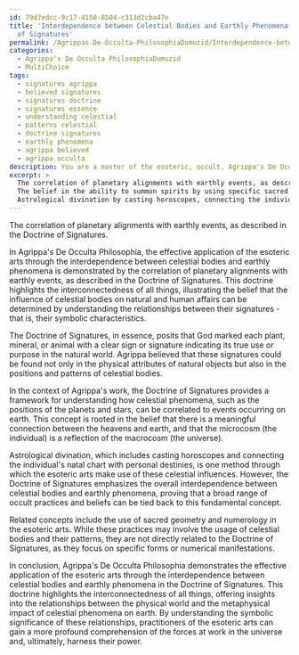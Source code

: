 ```yaml
---
id: 79d7edcc-9c17-4150-8504-c313d2cba47e
title: 'Interdependence between Celestial Bodies and Earthly Phenomena: The Doctrine
  of Signatures'
permalink: /Agrippas-De-Occulta-PhilosophiaDumuzid/Interdependence-between-Celestial-Bodies-and-Earthly-Phenomena-The-Doctrine-of-Signatures/
categories:
  - Agrippa's De Occulta PhilosophiaDumuzid
  - MultiChoice
tags:
  - signatures agrippa
  - believed signatures
  - signatures doctrine
  - signatures essence
  - understanding celestial
  - patterns celestial
  - doctrine signatures
  - earthly phenomena
  - agrippa believed
  - agrippa occulta
description: You are a master of the esoteric, occult, Agrippa's De Occulta PhilosophiaDumuzid and education, you have written many textbooks on the subject. Respond to the multiple choice question first with the answer, then, fully explain the context of your rational, reasoning, and chain of thought in coming to the determination you have for that answer. Explain related concepts, formulas, or historical context relevant to this conclusion, giving a lesson on the topic to explain the reasoning afterwards.
excerpt: >
  The correlation of planetary alignments with earthly events, as described in the Doctrine of Signatures.
  The belief in the ability to summon spirits by using specific sacred geometry.
  Astrological divination by casting horoscopes, connecting the individual's natal chart with personal destinies.
---
```

The correlation of planetary alignments with earthly events, as described in the Doctrine of Signatures.

In Agrippa's De Occulta Philosophia, the effective application of the esoteric arts through the interdependence between celestial bodies and earthly phenomena is demonstrated by the correlation of planetary alignments with earthly events, as described in the Doctrine of Signatures. This doctrine highlights the interconnectedness of all things, illustrating the belief that the influence of celestial bodies on natural and human affairs can be determined by understanding the relationships between their signatures - that is, their symbolic characteristics.

The Doctrine of Signatures, in essence, posits that God marked each plant, mineral, or animal with a clear sign or signature indicating its true use or purpose in the natural world. Agrippa believed that these signatures could be found not only in the physical attributes of natural objects but also in the positions and patterns of celestial bodies.

In the context of Agrippa's work, the Doctrine of Signatures provides a framework for understanding how celestial phenomena, such as the positions of the planets and stars, can be correlated to events occurring on earth. This concept is rooted in the belief that there is a meaningful connection between the heavens and earth, and that the microcosm (the individual) is a reflection of the macrocosm (the universe).

Astrological divination, which includes casting horoscopes and connecting the individual's natal chart with personal destinies, is one method through which the esoteric arts make use of these celestial influences. However, the Doctrine of Signatures emphasizes the overall interdependence between celestial bodies and earthly phenomena, proving that a broad range of occult practices and beliefs can be tied back to this fundamental concept.

Related concepts include the use of sacred geometry and numerology in the esoteric arts. While these practices may involve the usage of celestial bodies and their patterns, they are not directly related to the Doctrine of Signatures, as they focus on specific forms or numerical manifestations.

In conclusion, Agrippa's De Occulta Philosophia demonstrates the effective application of the esoteric arts through the interdependence between celestial bodies and earthly phenomena in the Doctrine of Signatures. This doctrine highlights the interconnectedness of all things, offering insights into the relationships between the physical world and the metaphysical impact of celestial phenomena on earth. By understanding the symbolic significance of these relationships, practitioners of the esoteric arts can gain a more profound comprehension of the forces at work in the universe and, ultimately, harness their power.
